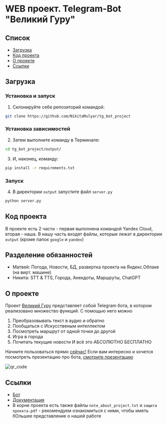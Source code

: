 # WEB проект. Telegram-Bot "Великий Гуру"

## Список

- [Загрузка](#Загрузка)
- [Код проекта](#Код-проекта)
- [О проекте](#О-проекте)
- [Ссылки](#ссылки)

## Загрузка

### Установка и запуск

1) Склонируйте себе репозиторий командой:
```bash
git clone https://github.com/NikitaMulyar/tg_bot_project
```

### Установка зависимостей
2) Затем выполните команду в Терминале:
```bash
cd tg_bot_project/output/
```

3) И, наконец, команду:
```bash
pip install -r requirements.txt
```

### Запуск
4) В директории `output` запустите файл `server.py`
```bash
python server.py
```

## Код проекта
В проекте есть 2 части - первая выполнена командой Yandex Cloud, вторая - наша. В нашу часть входят файлы, которые лежат в директории `output`
(кроме папок `google` и `yandex`)

## Разделение обязанностей
* Матвей: Погода, Новости, БД, развертка проекта на Яндекс.Облаке (на вирт. машине)
* Никита: STT & TTS, Города, Анекдоты, Маршруты, ChatGPT

## О проекте

Проект [Великий Гуру](https://t.me/guru1514_bot) представляет собой Telegram бота, в котором реализовано множество функций. 
С помощью него можно
1) Преобразовывать текст в аудио и обратно 
2) Пообщаться с Искусственым интеллектом
3) Посмотреть маршрут от одной точки до другой
4) Игра в города
5) Почитать текущие новости
И всё это АБСОЛЮТНО БЕСПЛАТНО

Начните пользоваться прямо [сейчас!](https://t.me/guru1514_bot)
Если вам интересно и хочется посмотреть презентацию про бота, [смотрите презентацию](https://github.com/NikitaMulyar/tg_bot_project/blob/main/защита%20проекта.pdf)

![qr_code](https://github.com/NikitaMulyar/tg_bot_project/blob/main/qr_code.png)

## Ссылки

* [Бот](https://t.me/guru1514_bot)
* [Документация](https://telegra.ph/Kak-polzovatsya-botom-Velikij-Guru-opisanie-komand-04-16)
* В корне проекта есть также файлы `note_about_project.txt` и `защита проекта.pdf` - рекомендуем ознакомиться с ними, чтобы иметь бОльшее представление о нашей работе